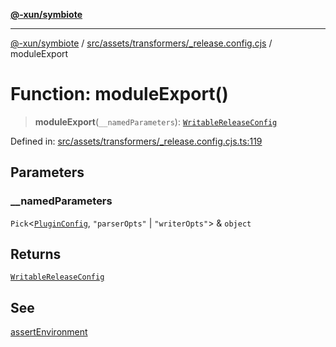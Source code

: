 [**@-xun/symbiote**](../../../../../README.md)

***

[@-xun/symbiote](../../../../../README.md) / [src/assets/transformers/\_release.config.cjs](../README.md) / moduleExport

# Function: moduleExport()

> **moduleExport**(`__namedParameters`): [`WritableReleaseConfig`](../type-aliases/WritableReleaseConfig.md)

Defined in: [src/assets/transformers/\_release.config.cjs.ts:119](https://github.com/Xunnamius/symbiote/blob/c906eda89d66141c6f3c16d7f7097163c518f8e6/src/assets/transformers/_release.config.cjs.ts#L119)

## Parameters

### \_\_namedParameters

`Pick`\<[`PluginConfig`](../type-aliases/PluginConfig.md), `"parserOpts"` \| `"writerOpts"`\> & `object`

## Returns

[`WritableReleaseConfig`](../type-aliases/WritableReleaseConfig.md)

## See

[assertEnvironment](assertEnvironment.md)
